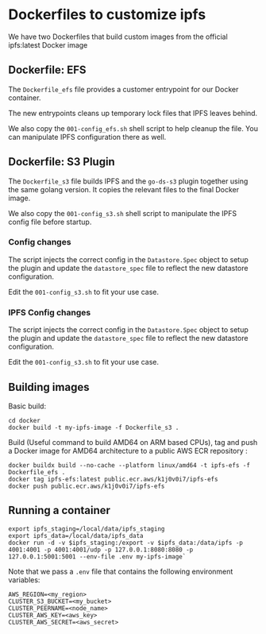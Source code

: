 # Dockerfiles to customize ipfs

We have two Dockerfiles that build custom images from the official ipfs:latest Docker image

## Dockerfile: EFS

The `Dockerfile_efs` file provides a customer entrypoint for our Docker container.

The new entrypoints cleans up temporary lock files that IPFS leaves behind.

We also copy the `001-config_efs.sh` shell script to help cleanup the file. You can manipulate IPFS configuration there as well.

## Dockerfile: S3 Plugin

The `Dockerfile_s3` file builds IPFS and the `go-ds-s3` plugin together using the same golang version.
It copies the relevant files to the final Docker image.

We also copy the `001-config_s3.sh` shell script to manipulate the IPFS config file before startup.

### Config changes

The script injects the correct config in the `Datastore.Spec` object to setup the plugin and
update the `datastore_spec` file to reflect the new datastore configuration.

Edit the `001-config_s3.sh` to fit your use case.

### IPFS Config changes

The script injects the correct config in the `Datastore.Spec` object to setup the plugin and
update the `datastore_spec` file to reflect the new datastore configuration.

Edit the `001-config_s3.sh` to fit your use case.

## Building images

Basic build:

```
cd docker
docker build -t my-ipfs-image -f Dockerfile_s3 .
```

Build (Useful command to build AMD64 on ARM based CPUs), tag and push a Docker image for AMD64 architecture to a public AWS ECR repository :

```
docker buildx build --no-cache --platform linux/amd64 -t ipfs-efs -f Dockerfile_efs .
docker tag ipfs-efs:latest public.ecr.aws/k1j0v0i7/ipfs-efs
docker push public.ecr.aws/k1j0v0i7/ipfs-efs
```

## Running a container

```
export ipfs_staging=/local/data/ipfs_staging
export ipfs_data=/local/data/ipfs_data
docker run -d -v $ipfs_staging:/export -v $ipfs_data:/data/ipfs -p 4001:4001 -p 4001:4001/udp -p 127.0.0.1:8080:8080 -p 127.0.0.1:5001:5001 --env-file .env my-ipfs-image`
```

Note that we pass a `.env` file that contains the following environment variables:

```
AWS_REGION=<my_region>
CLUSTER_S3_BUCKET=<my_bucket>
CLUSTER_PEERNAME=<node_name>
CLUSTER_AWS_KEY=<aws_key>
CLUSTER_AWS_SECRET=<aws_secret>
```
